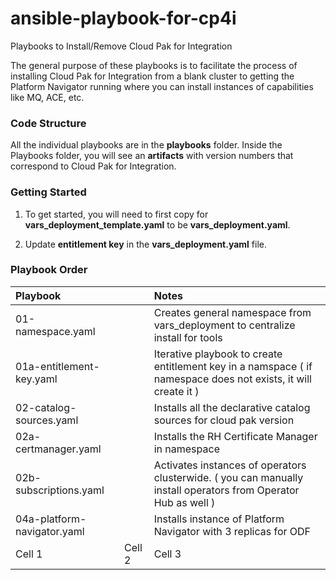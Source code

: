 # ansible-playbook-for-cp4i
Playbooks to Install/Remove Cloud Pak for Integration

The general purpose of these playbooks is to facilitate the process of installing Cloud Pak for Integration from a blank cluster to getting the Platform Navigator running where you can install instances of capabilities like MQ, ACE, etc. 

### Code Structure

All the individual playbooks are in the **playbooks** folder.  Inside the Playbooks folder, you will see an **artifacts** with version numbers that correspond to Cloud Pak for Integration. 

### Getting Started


1.  To get started, you will need to first copy for **vars_deployment_template.yaml** to be **vars_deployment.yaml**. 

2. Update **entitlement key** in the **vars_deployment.yaml** file. 

### Playbook Order

| Playbook  |   | Notes  |
|:----------|:----------|:----------|
| 01-namespace.yaml    |      | Creates general namespace from vars_deployment to centralize install for tools    |
| 01a-entitlement-key.yaml   |      | Iterative playbook to create entitlement key in a namspace ( if namespace does not exists, it will create it )   |
| 02-catalog-sources.yaml   |      | Installs all the declarative catalog sources for cloud pak version    |
| 02a-certmanager.yaml   |    | Installs the RH Certificate Manager in namespace    |
| 02b-subscriptions.yaml  |      | Activates instances of operators clusterwide.  ( you can manually install operators from Operator Hub as well )   |
| 04a-platform-navigator.yaml    |    | Installs instance of Platform Navigator with 3 replicas for ODF  |
| Cell 1    | Cell 2    | Cell 3    |
